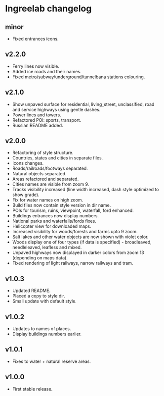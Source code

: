 # Ingreelab changelog

## minor

* Fixed entrances icons.

## v2.2.0

* Ferry lines now visible.
* Added ice roads and their names.
* Fixed metro/subway/underground/tunnelbana stations colouring.

## v2.1.0

* Show unpaved surface for residential, living_street, unclassified, road and service highways using gentle dashes.
* Power lines and towers.
* Refactored POI: sports, transport.
* Russian README added.

## v2.0.0

* Refactoring of style structure.
* Countries, states and cities in separate files.
* Icons changes.
* Roads/railroads/footways separated.
* Natural objects separated.
* Areas refactored and separated.
* Cities names are visible from zoom 9.
* Tracks visibility increased (line width increased, dash style optimized to show grade).
* Fix for water names on high zoom.
* Build files now contain style version in dir name.
* POIs for tourism, ruins, viewpoint, waterfall, ford enhanced.
* Buildings entrances now display numbers.
* National parks and waterfalls/fords fixes.
* Helicopter view for downloaded maps.
* Increased visibility for woods/forests and farms upto 9 zoom.
* Salt lakes and other water objects are now shown with violet color.
* Woods display one of four types (if data is specified) - broadleaved, needleleaved, leafless and mixed.
* Unpaved highways now displayed in darker colors from zoom 13 (depending on maps data).
* Fixed rendering of light railways, narrow railways and tram.

## v1.0.3

* Updated README. 
* Placed a copy to style dir.
* Small update with default style.

## v1.0.2

* Updates to names of places.
* Display buildings numbers earlier.

## v1.0.1

* Fixes to water + natural reserve areas.

## v1.0.0

* First stable release.
